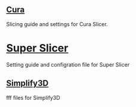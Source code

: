 ## [Cura](https://ultimaker.com/software/ultimaker-cura)
Slicing guide and settings for Cura Slicer.  


# [Super Slicer](https://github.com/supermerill)
Setting guide and configration file for Super Slicer

## [Simplify3D](http://www.simplify3d.com/)
fff files for Simplify3D
